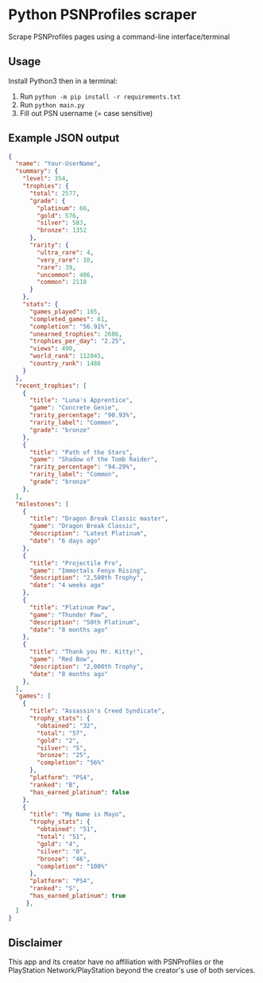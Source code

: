 # Python PSNProfiles scraper
Scrape PSNProfiles pages using a command-line interface/terminal

## Usage

Install Python3 then in a terminal:
1. Run `python -m pip install -r requirements.txt`
2. Run `python main.py`
3. Fill out PSN username (= case sensitive)

## Example JSON output

```json
{
  "name": "Your-UserName",
  "summary": {
    "level": 354,
    "trophies": {
      "total": 2577,
      "grade": {
        "platinum": 66,
        "gold": 576,
        "silver": 583,
        "bronze": 1352
      },
      "rarity": {
        "ultra_rare": 4,
        "very_rare": 10,
        "rare": 39,
        "uncommon": 406,
        "common": 2118
      }
    },
    "stats": {
      "games_played": 165,
      "completed_games": 61,
      "completion": "56.91%",
      "unearned_trophies": 2686,
      "trophies_per_day": "2.25",
      "views": 490,
      "world_rank": 112045,
      "country_rank": 1486
    }
  },
  "recent_trophies": [
    {
      "title": "Luna's Apprentice",
      "game": "Concrete Genie",
      "rarity_percentage": "90.93%",
      "rarity_label": "Common",
      "grade": "bronze"
    },
    {
      "title": "Path of the Stars",
      "game": "Shadow of the Tomb Raider",
      "rarity_percentage": "94.29%",
      "rarity_label": "Common",
      "grade": "bronze"
    },
  ],
  "milestones": [
    {
      "title": "Dragon Break Classic master",
      "game": "Dragon Break Classic",
      "description": "Latest Platinum",
      "date": "6 days ago"
    },
    {
      "title": "Projectile Pro",
      "game": "Immortals Fenyx Rising",
      "description": "2,500th Trophy",
      "date": "4 weeks ago"
    },
    {
      "title": "Platinum Paw",
      "game": "Thunder Paw",
      "description": "50th Platinum",
      "date": "8 months ago"
    },
    {
      "title": "Thank you Mr. Kitty!",
      "game": "Red Bow",
      "description": "2,000th Trophy",
      "date": "8 months ago"
    },
  ],
  "games": [
    {
      "title": "Assassin's Creed Syndicate",
      "trophy_stats": {
        "obtained": "32",
        "total": "57",
        "gold": "2",
        "silver": "5",
        "bronze": "25",
        "completion": "56%"
      },
      "platform": "PS4",
      "ranked": "B",
      "has_earned_platinum": false
    },
    {
      "title": "My Name is Mayo",
      "trophy_stats": {
        "obtained": "51",
        "total": "51",
        "gold": "4",
        "silver": "0",
        "bronze": "46",
        "completion": "100%"
      },
      "platform": "PS4",
      "ranked": "S",
      "has_earned_platinum": true
     },
  ]
}
```

## Disclaimer

This app and its creator have no affiliation with PSNProfiles or the PlayStation Network/PlayStation beyond the creator's use of both services.
